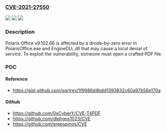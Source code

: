 ### [CVE-2021-27550](https://cve.mitre.org/cgi-bin/cvename.cgi?name=CVE-2021-27550)
![](https://img.shields.io/static/v1?label=Product&message=n%2Fa&color=blue)
![](https://img.shields.io/static/v1?label=Version&message=n%2Fa&color=blue)
![](https://img.shields.io/static/v1?label=Vulnerability&message=n%2Fa&color=brighgreen)

### Description

Polaris Office v9.102.66 is affected by a divide-by-zero error in PolarisOffice.exe and EngineDLL.dll that may cause a local denial of service. To exploit the vulnerability, someone must open a crafted PDF file.

### POC

#### Reference
- https://gist.github.com/sqrtrev/1f9986d4bdd1393832c60a97b56e170a

#### Github
- https://github.com/0xCyberY/CVE-T4PDF
- https://github.com/dlehgus1023/CVE
- https://github.com/erepspinos/CVE

